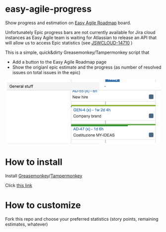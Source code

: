 # easy-agile-progress
Show progress and estimation on [Easy Agile Roadmap](https://marketplace.atlassian.com/apps/1215695/easy-agile-roadmaps-for-jira?hosting=cloud&tab=overview) board.

Unfortunately Epic progress bars are not currently available for Jira cloud instances as Easy Agile team is waiting for Atlassian to release an API that will allow us to access Epic statistics (see [JSWCLOUD-14710](https://jira.atlassian.com/browse/JSWCLOUD-14710) )

This is a simple, quick&dirty Greasemonkey/Tampermonkey script that
* Add a button to the Easy Agile Roadmap page
* Show the origianl epic estimate and the progress (as number of resolved issues on total issues in the epic)

![Example](https://raw.githubusercontent.com/totomz/easy-agile-progress/master/screen.png)

# How to install
Install [Greasemonkey](https://addons.mozilla.org/it/firefox/addon/greasemonkey/)/[Tampermonkey](https://chrome.google.com/webstore/detail/tampermonkey/dhdgffkkebhmkfjojejmpbldmpobfkfo?hl=it)

Click [this link](https://github.com/totomz/easy-agile-progress/raw/master/easy-agile-workaround.user.js)

# How to customize
Fork this repo and choose your preferred statistics (story points, remaining estimates, whatever)
